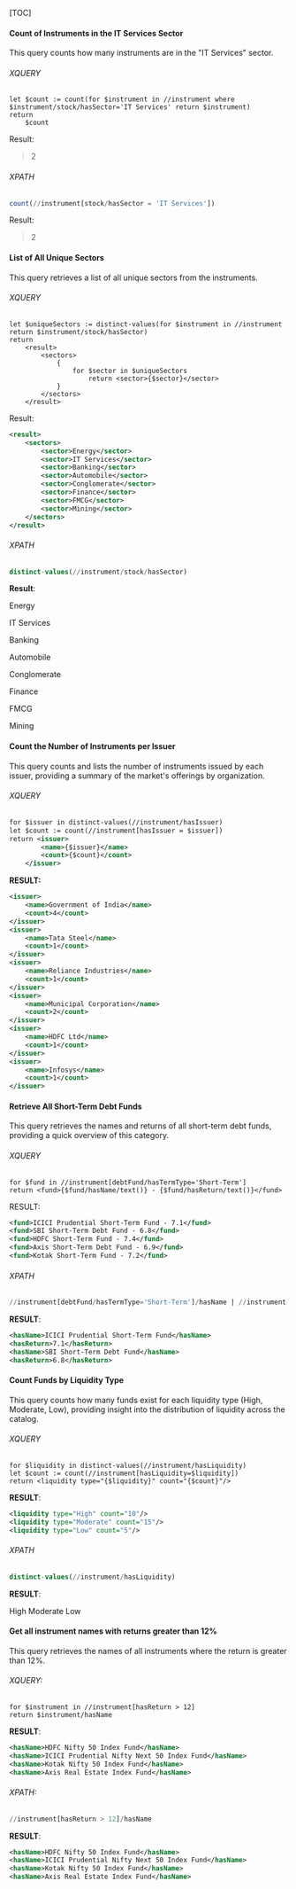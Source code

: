 [TOC]

#### Count of Instruments in the IT Services Sector

This query counts how many instruments are in the "IT Services" sector.

###### XQUERY

```xquery
let $count := count(for $instrument in //instrument where $instrument/stock/hasSector='IT Services' return $instrument)
return
	$count
```

Result:

>  2

###### XPATH

```sql
count(//instrument[stock/hasSector = 'IT Services'])
```

Result:

>  2



#### List of All Unique Sectors

This query retrieves a list of all unique sectors from the instruments.

###### XQUERY

```xquery
let $uniqueSectors := distinct-values(for $instrument in //instrument return $instrument/stock/hasSector)
return
	<result>
  		<sectors>
	   		{
    			for $sector in $uniqueSectors
      				return <sector>{$sector}</sector>
  			}
  		</sectors>
	</result>
```



Result:

```xml
<result>
    <sectors>
        <sector>Energy</sector>
        <sector>IT Services</sector>
        <sector>Banking</sector>
        <sector>Automobile</sector>
        <sector>Conglomerate</sector>
        <sector>Finance</sector>
        <sector>FMCG</sector>
        <sector>Mining</sector>
    </sectors>
</result>
```



###### XPATH

```sql
distinct-values(//instrument/stock/hasSector)
```



**Result**:

Energy

IT Services

Banking

Automobile

Conglomerate

Finance

FMCG

Mining





#### Count the Number of Instruments per Issuer

This query counts and lists the number of instruments issued by each issuer, providing a summary of the market's offerings by organization.

###### XQUERY

```xml
for $issuer in distinct-values(//instrument/hasIssuer)
let $count := count(//instrument[hasIssuer = $issuer])
return <issuer>
		<name>{$issuer}</name>
    	<count>{$count}</count>
  	</issuer>
```



**RESULT:**

```xml
<issuer>
    <name>Government of India</name>
    <count>4</count>
</issuer>
<issuer>
    <name>Tata Steel</name>
    <count>1</count>
</issuer>
<issuer>
    <name>Reliance Industries</name>
    <count>1</count>
</issuer>
<issuer>
    <name>Municipal Corporation</name>
    <count>2</count>
</issuer>
<issuer>
    <name>HDFC Ltd</name>
    <count>1</count>
</issuer>
<issuer>
    <name>Infosys</name>
    <count>1</count>
</issuer>
```

#### Retrieve All Short-Term Debt Funds

This query retrieves the names and returns of all short-term debt funds, providing a quick overview of this category.

###### XQUERY

```xquery
for $fund in //instrument[debtFund/hasTermType='Short-Term']
return <fund>{$fund/hasName/text()} - {$fund/hasReturn/text()}</fund>
```

RESULT:

```xml
<fund>ICICI Prudential Short-Term Fund - 7.1</fund>
<fund>SBI Short-Term Debt Fund - 6.8</fund>
<fund>HDFC Short-Term Fund - 7.4</fund>
<fund>Axis Short-Term Debt Fund - 6.9</fund>
<fund>Kotak Short-Term Fund - 7.2</fund>
```

###### XPATH

```sql
//instrument[debtFund/hasTermType='Short-Term']/hasName | //instrument[debtFund/hasTermType='Short-Term']/hasReturn
```



**RESULT**:

```xml
<hasName>ICICI Prudential Short-Term Fund</hasName>
<hasReturn>7.1</hasReturn>
<hasName>SBI Short-Term Debt Fund</hasName>
<hasReturn>6.8</hasReturn>
```

#### Count Funds by Liquidity Type

This query counts how many funds exist for each liquidity type (High, Moderate, Low), providing insight into the distribution of liquidity across the catalog.

###### XQUERY

```xquery
for $liquidity in distinct-values(//instrument/hasLiquidity)
let $count := count(//instrument[hasLiquidity=$liquidity])
return <liquidity type="{$liquidity}" count="{$count}"/>
```



**RESULT**:

```xml
<liquidity type="High" count="10"/>
<liquidity type="Moderate" count="15"/>
<liquidity type="Low" count="5"/>
```



###### XPATH

```sql
distinct-values(//instrument/hasLiquidity)
```



**RESULT**:

High
Moderate
Low

#### Get all instrument names with returns greater than 12%

This query retrieves the names of all instruments where the return is greater than 12%.

###### XQUERY:

```xquery
for $instrument in //instrument[hasReturn > 12]
return $instrument/hasName
```



**RESULT**:

```xml
<hasName>HDFC Nifty 50 Index Fund</hasName>
<hasName>ICICI Prudential Nifty Next 50 Index Fund</hasName>
<hasName>Kotak Nifty 50 Index Fund</hasName>
<hasName>Axis Real Estate Index Fund</hasName>
```



###### XPATH:

```sql
//instrument[hasReturn > 12]/hasName
```



**RESULT**:

```xml
<hasName>HDFC Nifty 50 Index Fund</hasName>
<hasName>ICICI Prudential Nifty Next 50 Index Fund</hasName>
<hasName>Kotak Nifty 50 Index Fund</hasName>
<hasName>Axis Real Estate Index Fund</hasName>
```

